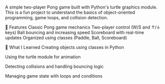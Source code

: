A simple two-player Pong game built with Python's turtle graphics module. This is a fun project to understand the basics of object-oriented programming, game loops, and collision detection.

🚀 Features
Classic Pong game mechanics
Two-player control (W/S and ↑/↓ keys)
Ball bouncing and increasing speed
Scoreboard with real-time updates
Organized using classes (Paddle, Ball, Scoreboard)

🧩 What I Learned
Creating objects using classes in Python

Using the turtle module for animation

Detecting collisions and handling bouncing logic

Managing game state with loops and conditions
